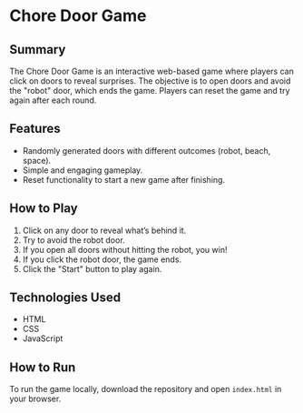 # Chore Door Game

## Summary
The Chore Door Game is an interactive web-based game where players can click on doors to reveal surprises. The objective is to open doors and avoid the "robot" door, which ends the game. Players can reset the game and try again after each round.

## Features
- Randomly generated doors with different outcomes (robot, beach, space).
- Simple and engaging gameplay.
- Reset functionality to start a new game after finishing.

## How to Play
1. Click on any door to reveal what’s behind it.
2. Try to avoid the robot door.
3. If you open all doors without hitting the robot, you win!
4. If you click the robot door, the game ends.
5. Click the "Start" button to play again.

## Technologies Used
- HTML
- CSS
- JavaScript

## How to Run
To run the game locally, download the repository and open `index.html` in your browser.
